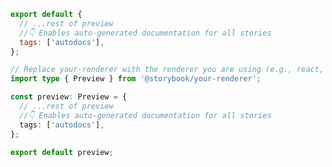 ```js filename=".storybook/preview.js" renderer="common" language="js"
export default {
  // ...rest of preview
  //👇 Enables auto-generated documentation for all stories
  tags: ['autodocs'],
};
```

```ts filename=".storybook/preview.ts" renderer="common" language="ts"
// Replace your-renderer with the renderer you are using (e.g., react, vue3)
import type { Preview } from '@storybook/your-renderer';

const preview: Preview = {
  // ...rest of preview
  //👇 Enables auto-generated documentation for all stories
  tags: ['autodocs'],
};

export default preview;
```
